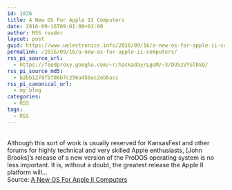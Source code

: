 ```yaml
---
id: 1836
title: A New OS For Apple II Computers
date: 2016-09-16T09:01:00+01:00
author: RSS reader
layout: post
guid: https://www.uelectronics.info/2016/09/16/a-new-os-for-apple-ii-computers/
permalink: /2016/09/16/a-new-os-for-apple-ii-computers/
rss_pi_source_url:
  - https://feedproxy.google.com/~r/hackaday/LgoM/~3/DU5zVYSlbSQ/
rss_pi_source_md5:
  - b2bb1278fbf08b7c256a459ac2ebbacc
rss_pi_canonical_url:
  - my_blog
categories:
  - RSS
tags:
  - RSS
---
```

&#013;  
Although this sort of work is usually reserved for KansasFest and other forums for highly technical and very skilled Apple enthusiasts, [John Brooks]’s release of a new version of the ProDOS operating system is no less important. It is, without a doubt, the greatest release the Apple II platform will…&#013;  
Source: <a href="https://feedproxy.google.com/~r/hackaday/LgoM/~3/DU5zVYSlbSQ/" target="_blank">A New OS For Apple II Computers</a>
